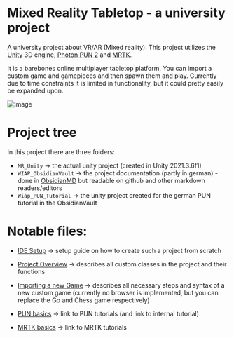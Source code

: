 # Mixed Reality Tabletop - a university project
A university project about VR/AR (Mixed reality). This project utilizes the [Unity](https://unity3d.com/) 3D engine, [Photon PUN 2](https://www.photonengine.com/en-US/PUN) and [MRTK](https://microsoft.github.io/MixedRealityToolkit-Unity/).

It is a barebones online multiplayer tabletop platform. You can import a custom game and gamepieces and then spawn them and play. Currently due to time constraints it is limited in functionality, but it could pretty easily be expanded upon.

![image](https://github.com/user-attachments/assets/01da9bc2-7ed8-4c2e-84d9-509ce7d94821)


# Project tree
In this project there are three folders:
- `MR_Unity`  -> the actual unity project (created in Unity 2021.3.6f1)
- `WIAP_ObsidianVault` -> the project documentation (partly in german) - done in [ObsidianMD](https://obsidian.md/) but readable on github and other markdown readers/editors
- `Wiap_PUN_Tutorial` -> the unity project created for the german PUN tutorial in the ObsidianVault


# Notable files:
- [IDE Setup](WIAP_ObsidianVault/Dev%20Documentation/IDE%20Setup.md) -> setup guide on how to create such a project from scratch

- [Project Overview](WIAP_ObsidianVault/Dev%20Documentation/Project%20Overview.md) -> describes all custom classes in the project and their functions
- [Importing a new Game](WIAP_ObsidianVault/UserDocs/Importing%20a%20new%20Game.md) -> describes all necessary steps and syntax of a new custom game (currently no browser is implemented, but you can replace the Go and Chess game respectively)

- [PUN basics](WIAP_ObsidianVault/Dev%20Documentation/PUN%20basics.md) -> link to PUN tutorials (and link to internal tutorial)
- [MRTK basics](WIAP_ObsidianVault/Dev%20Documentation/MRTK%20basics.md) -> link to MRTK tutorials
